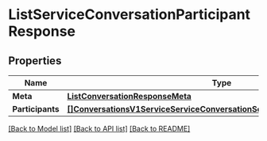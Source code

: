 # ListServiceConversationParticipantResponse

## Properties
Name | Type | Description | Notes
------------ | ------------- | ------------- | -------------
**Meta** | [**ListConversationResponseMeta**](ListConversationResponse_meta.md) |  |[optional] 
**Participants** | [**[]ConversationsV1ServiceServiceConversationServiceConversationParticipant**](conversations.v1.service.service_conversation.service_conversation_participant.md) |  |[optional] 

[[Back to Model list]](../README.md#documentation-for-models) [[Back to API list]](../README.md#documentation-for-api-endpoints) [[Back to README]](../README.md)


